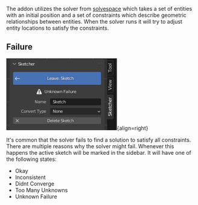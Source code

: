 The addon utilizes the solver from [solvespace](https://solvespace.com/index.pl) which
takes a set of entities with an initial position and a set of constraints which
describe geometric relationships between entities. When the solver runs it will try
to adjust entity locations to satisfy the constraints.

## Failure
![Solver Failure](images/solver_failure.png){align=right}

It's common that the solver fails to find a solution to satisfy all constraints. There
are multiple reasons why the solver might fail. Whenever this happens the active sketch
will be marked in the sidebar. It will have one of the following states:

- Okay
- Inconsistent
- Didnt Converge
- Too Many Unknowns
- Unknown Failure


<!-- ## Best Practices

## Workflow

## Tips & Tricks -->
